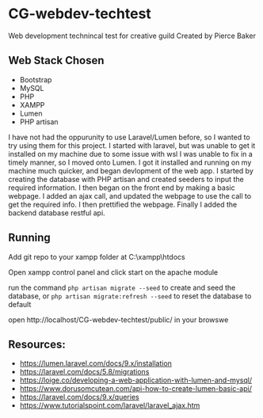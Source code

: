 # CG-webdev-techtest
Web development technincal test for creative guild
Created by Pierce Baker

## Web Stack Chosen
* Bootstrap
* MySQL
* PHP
* XAMPP
* Lumen
* PHP artisan

I have not had the oppurunity to use Laravel/Lumen before, so I wanted to try using them for this project. I started with laravel, but was unable to get it installed on my machine due to some issue with wsl I was unable to fix in a timely manner, so I moved onto Lumen. I got it installed and running on my machine much quicker, and began devlopment of the web app. I started by creating the database with PHP artisan and created seeders to input the required information. I then began on the front end by making a basic webpage. I added an ajax call, and updated the webpage to use the call to get the required info. I then prettified the webpage. Finally I added the backend database restful api.

## Running
Add git repo to your xampp folder at C:\xampp\htdocs

Open xampp control panel and click start on the apache module

run the command `php artisan migrate --seed` to create and seed the database,
or `php artisan migrate:refresh --seed` to reset the database to default

open http://localhost/CG-webdev-techtest/public/ in your browswe


## Resources:
* https://lumen.laravel.com/docs/9.x/installation
* https://laravel.com/docs/5.8/migrations
* https://loige.co/developing-a-web-application-with-lumen-and-mysql/
* https://www.dorusomcutean.com/api-how-to-create-lumen-basic-api/
* https://laravel.com/docs/9.x/queries
* https://www.tutorialspoint.com/laravel/laravel_ajax.htm


